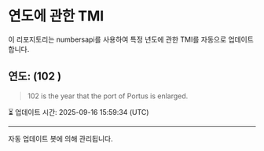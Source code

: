 
# 연도에 관한 TMI

이 리포지토리는 numbersapi를 사용하여 특정 년도에 관한 TMI를 자동으로 업데이트합니다.

## 연도: (102 )
> 102 is the year that the port of Portus is enlarged.

⏳ 업데이트 시간: 2025-09-16 15:59:34 (UTC)

---
자동 업데이트 봇에 의해 관리됩니다.
